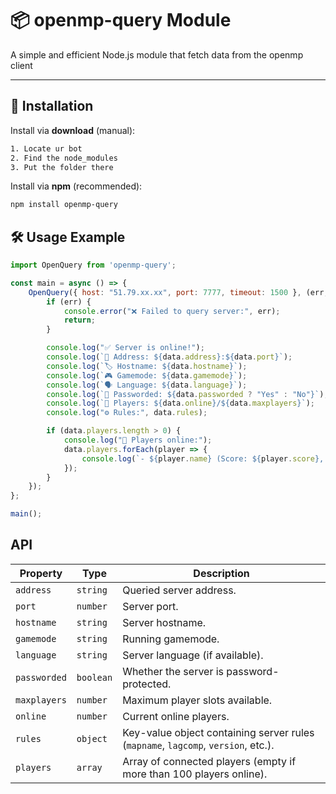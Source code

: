 # 📦 openmp-query Module

A simple and efficient Node.js module that fetch data from the openmp client

---

## 🚀 Installation
Install via **download** (manual):
```bash
1. Locate ur bot
2. Find the node_modules
3. Put the folder there
```

Install via **npm** (recommended):
```bash
npm install openmp-query
```

## 🛠️ Usage Example
```js
import OpenQuery from 'openmp-query';

const main = async () => {
    OpenQuery({ host: "51.79.xx.xx", port: 7777, timeout: 1500 }, (err, data) => {
        if (err) {
            console.error("❌ Failed to query server:", err);
            return;
        }

        console.log("✅ Server is online!");
        console.log(`📍 Address: ${data.address}:${data.port}`);
        console.log(`🏷️ Hostname: ${data.hostname}`);
        console.log(`🎮 Gamemode: ${data.gamemode}`);
        console.log(`🗣️ Language: ${data.language}`);
        console.log(`🔑 Passworded: ${data.passworded ? "Yes" : "No"}`);
        console.log(`👥 Players: ${data.online}/${data.maxplayers}`);
        console.log("⚙️ Rules:", data.rules);

        if (data.players.length > 0) {
            console.log("👤 Players online:");
            data.players.forEach(player => {
                console.log(`- ${player.name} (Score: ${player.score}, Ping: ${player.ping})`);
            });
        }
    });
};

main();
```

## API
| Property     | Type      | Description                                                                       |
| ------------ | --------- | --------------------------------------------------------------------------------- |
| `address`    | `string`  | Queried server address.                                                           |
| `port`       | `number`  | Server port.                                                                      |
| `hostname`   | `string`  | Server hostname.                                                                  |
| `gamemode`   | `string`  | Running gamemode.                                                                 |
| `language`   | `string`  | Server language (if available).                                                   |
| `passworded` | `boolean` | Whether the server is password-protected.                                         |
| `maxplayers` | `number`  | Maximum player slots available.                                                   |
| `online`     | `number`  | Current online players.                                                           |
| `rules`      | `object`  | Key-value object containing server rules (`mapname`, `lagcomp`, `version`, etc.). |
| `players`    | `array`   | Array of connected players (empty if more than 100 players online).               |

